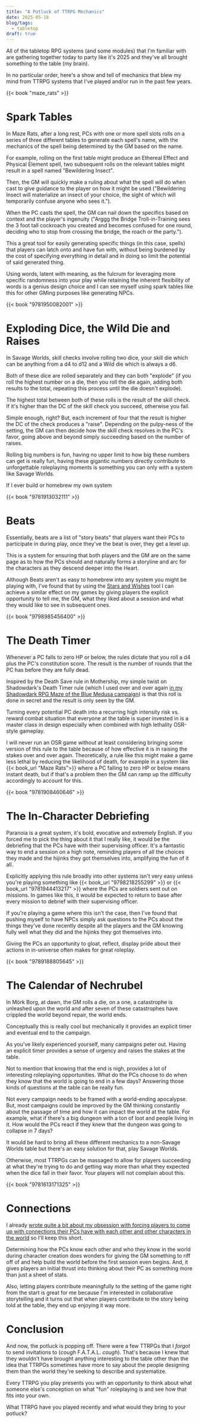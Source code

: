 ```yaml
---
title: "A Potluck of TTRPG Mechanics"
date: 2025-05-18
blog/tags:
  - tabletop
draft: true
---
```

All of the tabletop RPG systems (and some modules) that I'm familiar with are gathering together today to party like it's 2025 and they've all brought something to the table (my brain).

In no particular order, here's a show and tell of mechanics that blew my mind from TTRPG systems that I've played and/or run in the past few years.

{{< book "maze_rats" >}}

# Spark Tables

In Maze Rats, after a long rest, PCs with one or more spell slots rolls on a series of three different tables to generate each spell's name, with the mechanics of the spell being determined by the GM based on the name.

For example, rolling on the first table might produce an Ethereal Effect and Physical Element spell, two subsequent rolls on the relevant tables might result in a spell named "Bewildering Insect".

Then, the GM will quickly make a ruling about what the spell will do when cast to give guidance to the player on how it might be used ("Bewildering Insect will materialize an insect of your choice, the sight of which will temporarily confuse anyone who sees it.").

When the PC casts the spell, the GM can nail down the specifics based on context and the player's ingenuity ("Arggg the Bridge Troll-in-Training sees the 3 foot tall cockroach you created and becomes confused for one round, deciding who to stop from crossing the bridge, the roach or the party.").

This a great tool for easily generating specific things (in this case, spells) that players can latch onto and have fun with, without being burdened by the cost of specifying everything in detail and in doing so limit the potential of said generated thing.

Using words, latent with meaning, as the fulcrum for leveraging more specific randomness into your play while retaining the inherent flexibility of words is a genius design choice and I can see myself using spark tables like this for other GMing purposes like generating NPCs.

{{< book "9781950082001" >}}

# Exploding Dice, the Wild Die and Raises

In Savage Worlds, skill checks involve rolling two dice, your skill die which can be anything from a d4 to d12 and a Wild die which is always a d6.

Both of these dice are rolled separately and they can both "explode" (if you roll the highest number on a die, then you roll the die again, adding both results to the total, repeating this process until the die doesn't explode).

The highest total between both of these rolls is the result of the skill check. If it's higher than the DC of the skill check you succeed, otherwise you fail.

Simple enough, right? But, each increment of four that the result is higher the DC of the check produces a "raise". Depending on the pulpy-ness of the setting, the GM can then decide how the skill check resolves in the PC's favor, going above and beyond simply succeeding based on the number of raises.

Rolling big numbers is fun, having no upper limit to how big these numbers can get is really fun, having these gigantic numbers directly contribute to unforgettable roleplaying moments is something you can only with a system like Savage Worlds.  

If I ever build or homebrew my own system

{{< book "9781913032111" >}}

# Beats

Essentially, beats are a list of "story beats" that players want their PCs to participate in during play, once they've the beat is over, they get a level up.

This is a system for ensuring that both players and the GM are on the same page as to how the PCs should and naturally forms a storyline and arc for the characters as they descend deeper into the Heart.

Although Beats aren't as easy to homebrew into any system you might be playing with, I've found that by using the [Stars and Wishes](https://www.gauntlet-rpg.com/blog/stars-and-wishes) tool I can achieve a similar effect on my games by giving players the explicit opportunity to tell me, the GM, what they liked about a session and what they would like to see in subsequent ones.

{{< book "9798985456400" >}}

# The Death Timer

Whenever a PC falls to zero HP or below, the rules dictate that you roll a d4 plus the PC's constitution score. The result is the number of rounds that the PC has before they are fully dead.

Inspired by the Death Save rule in Mothership, my simple twist on Shadowdark's Death Timer rule (which I used over and over again [in my Shadowdark RPG Maze of the Blue Medusa campaign](/blog/2025-01-23/#running-a-high-lethality-survival-horror-like-campaign)) is that this roll is done in secret and the result is only seen by the GM.

Turning every potential PC death into a recurring high intensity risk vs. reward combat situation that everyone at the table is super invested in is a master class in design especially when combined with high lethality OSR-style gameplay.

I will never run an OSR game without at least considering bringing some version of this rule to the table because of how effective it is in raising the stakes over and over again. Theoretically, a rule like this might make a game less lethal by reducing the likelihood of death, for example in a system like {{< book_url "Maze Rats">}} where a PC falling to zero HP or below means instant death, but if that's a problem then the GM can ramp up the difficulty accordingly to account for this.

{{< book "9781908460646" >}}

# The In-Character Debriefing

Paranoia is a great system, it's bold, evocative and extremely English. If you forced me to pick the thing about it that I really like, it would be the debriefing that the PCs have with their supervising officer. It's a fantastic way to end a session on a high note, reminding players of all the choices they made and the hijinks they got themselves into, amplifying the fun of it all.

Explicitly applying this rule broadly into other systems isn't very easy unless you're playing something like {{< book_url "9798218255299" >}} or {{< book_url "9781944413217" >}} where the PCs are soldiers sent out on missions. In games like this, it would be expected to return to base after every mission to debrief with their supervising officer.

If you're playing a game where this isn't the case, then I've found that pushing myself to have NPCs simply ask questions to the PCs about the things they've done recently despite all the players and the GM knowing fully well what they did and the hijinks they got themselves into.

Giving the PCs an opportunity to gloat, reflect, display pride about their actions in in-universe often makes for great roleplay.

{{< book "9789188805645" >}}

# The Calendar of Nechrubel

In Mörk Borg, at dawn, the GM rolls a die, on a one, a catastrophe is unleashed upon the world and after seven of these catastrophes have crippled the world beyond repair, the world ends.

Conceptually this is really cool but mechanically it provides an explicit timer and eventual end to the campaign.

As you've likely experienced yourself, many campaigns peter out. Having an explicit timer provides a sense of urgency and raises the stakes at the table.

Not to mention that knowing that the end is nigh, provides a lot of interesting roleplaying opportunities. What do the PCs choose to do when they know that the world is going to end in a few days? Answering those kinds of questions at the table can be really fun.

Not every campaign needs to be framed with a world-ending apocalypse. But, most campaigns could be improved by the GM thinking constantly about the passage of time and how it can impact the world at the table. For example, what if there's a big dungeon with a ton of loot and people living in it. How would the PCs react if they knew that the dungeon was going to collapse in 7 days?

It would be hard to bring all these different mechanics to a non-Savage Worlds table but there's an easy solution for that, play Savage Worlds.

Otherwise, most TTRPGs can be massaged to allow for players succeeding at what they're trying to do and getting way more than what they expected when the dice fall in their favor. Your players will not complain about this.

{{< book "9781613171325" >}}

# Connections

I already [wrote quite a bit about my obsession with forcing players to come up with connections their PCs have with each other and other characters in the world](/blog/2024-11-18/#force-players-to-think-about-relationships-between-their-own-characters-and-the-setting-during-character-creation) so I'll keep this short.

Determining how the PCs know each other and who they know in the world during character creation does wonders for giving the GM something to riff off of and help build the world before the first session even begins. And, it gives players an initial thrust into thinking about their PC as something more than just a sheet of stats.

Also, letting players contribute meaningfully to the setting of the game right from the start is great for me because I'm interested in collaborative storytelling and it turns out that when players contribute to the story being told at the table, they end up enjoying it way more.

# Conclusion

And now, the potluck is popping off. There were a few TTRPGs that I *forgot* to send invitations to (*cough* F.A.T.A.L. *cough*). That's because I knew that they wouldn't have brought anything interesting to the table other than the idea that TTRPGs sometimes have more to say about the people designing them than the world they're seeking to describe and systematize.

Every TTRPG you play presents you with an opportunity to think about what someone else's conception on what "fun" roleplaying is and see how that fits into your own.

What TTRPG have you played recently and what would they bring to your potluck?